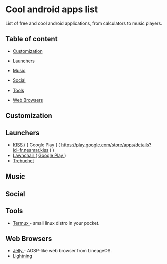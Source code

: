 # Cool android apps list
List of free and cool android applications,
from calculators to music players.
## Table of content

* [ Customization ]( #customization )

* [ Launchers ]( #launchers )

* [ Music ]( #music )

* [ Social ]( #social )

* [ Tools ]( #tools )

* [ Web Browsers ]( #web-browsers )

## Customization

## Launchers
* [ KISS ]( https://github.com/Neamar/KISS ) ( [ Google Play ] ( https://play.google.com/store/apps/details?id=fr.neamar.kiss ) )
* [ Lawnchair ]( https://github.com/LawnchairLauncher/Lawnchair ) ( [ Google Play ]( https://play.google.com/store/apps/details?id=ch.deletescape.lawnchair.plah ) )
* [ Trebuchet ]( https://github.com/CyanogenMod/android_packages_apps_Trebuchet )
## Music

## Social

## Tools
* [ Termux ]( https://github.com/termux/termux-app/blob/master/README.md ) - small linux distro in your pocket.
## Web Browsers
* [ Jelly ]( https://forum.xda-developers.com/android/apps-games/apk-jelly-browser-t3600876/page1 ) - AOSP-like web browser from LineageOS.
* [ Lightning ]( https://github.com/anthonycr/Lightning-Browser )
